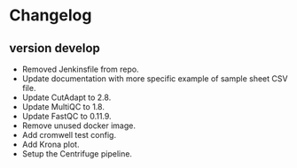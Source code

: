 Changelog
==========

<!--
Newest changes should be on top.

This document is user facing. Please word the changes in such a way
that users understand how the changes affect the new version.
-->

version develop
---------------------------
+ Removed Jenkinsfile from repo.
+ Update documentation with more specific example of sample sheet CSV file.
+ Update CutAdapt to 2.8.
+ Update MultiQC to 1.8.
+ Update FastQC to 0.11.9.
+ Remove unused docker image.
+ Add cromwell test config.
+ Add Krona plot.
+ Setup the Centrifuge pipeline.
